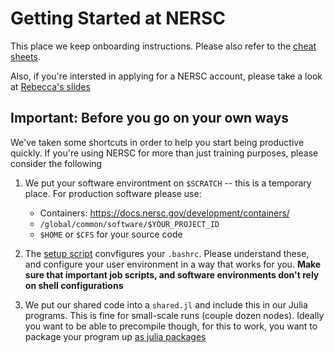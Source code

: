 # Getting Started at NERSC

This place we keep onboarding instructions. Please also refer to the [cheat sheets](../help/).

Also, if you're intersted in applying for a NERSC account, please take a look at [Rebecca's slides](../help/NERSC%20Education%20Resources.pdf)

## Important: Before you go on your own ways

We've taken some shortcuts in order to help you start being productive quickly. If you're using NERSC for more than just training purposes, please consider the following

1. We put your software environtment on `$SCRATCH` -- this is a temporary place. For production software please use:
   - Containers: https://docs.nersc.gov/development/containers/
   - `/global/common/software/$YOUR_PROJECT_ID`
   - `$HOME` or `$CFS` for your source code

2. The [setup script](../setup.sh) convfigures your `.bashrc`. Please understand these, and configure your user environment in a way that works for you. **Make sure that important job scripts, and software environments don't rely on shell configurations**

3. We put our shared code into a `shared.jl` and include this in our Julia programs. This is fine for small-scale runs (couple dozen nodes). Ideally you want to be able to precompile though, for this to work, you want to package your program up [as julia packages](https://pkgdocs.julialang.org/v1/creating-packages/)
